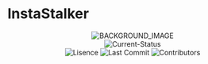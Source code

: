 # InstaStalker

<p align="center">
    <img src="https://user-images.githubusercontent.com/36286877/162791937-2682d367-418a-402e-8d0d-64d09d55b9e2.png" alt="BACKGROUND_IMAGE">
    <br>
    <img src="https://img.shields.io/badge/status-under%20development-green?style=for-the-badge" alt="Current-Status">
    <br>
    <img src="https://img.shields.io/github/license/hirusha-adi/InstaStalker?style=for-the-badge" alt="Lisence">
    <img src="https://img.shields.io/github/last-commit/hirusha-adi/InstaStalker?style=for-the-badge" alt="Last Commit">
    <img src="https://img.shields.io/github/contributors/hirusha-adi/InstaStalker?style=for-the-badge" alt="Contributors">
</p>
